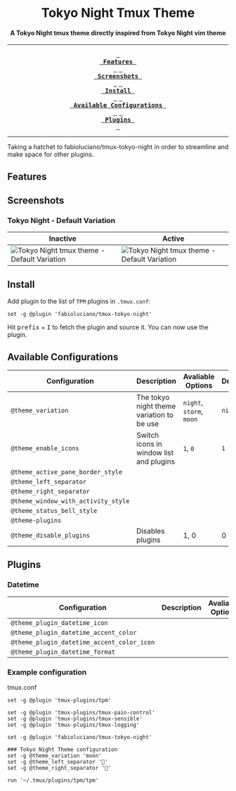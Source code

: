<div align="center">
  <h1>Tokyo Night Tmux Theme</h1>
  
  <h4>A Tokyo Night tmux theme directly inspired from Tokyo Night vim theme</h4>
    
  ---
    
  **[<kbd> <br> Features <br> </kbd>][features]**
  **[<kbd> <br> Screenshots <br> </kbd>][screenshots]**
  **[<kbd> <br> Install <br> </kbd>][install]**
  **[<kbd> <br> Available Configurations <br> </kbd>][available-configurations]**
  **[<kbd> <br> Plugins <br> </kbd>][plugins]**
  
  ---
    
</div>

Taking a hatchet to fabioluciano/tmux-tokyo-night in order to streamline and make space for other plugins.  


## Features

## Screenshots

### Tokyo Night - Default Variation

| Inactive  | Active   |
|-------------- | -------------- |
|![Tokyo Night tmux theme - Default Variation](./assets/tokyo-night.png "Tokyo Night tmux theme - Default Variation")| ![Tokyo Night tmux theme - Default Variation](./assets/tokyo-night-active.png "Tokyo Night tmux theme - Default Variation")|

## Install

Add plugin to the list of `TPM` plugins in `.tmux.conf`:

```
set -g @plugin 'fabioluciano/tmux-tokyo-night'
```

Hit <kbd>prefix</kbd> + <kbd>I</kbd> to fetch the plugin and source it. You can now use the plugin.

## Available Configurations

| Configuration | Description | Avaliable Options | Default |
|---------------- | --------------- | --------------- | --------------- |
| `@theme_variation`| The tokyo night theme variation to be use | `night`, `storm`, `moon` | `night` |
| `@theme_enable_icons`| Switch icons in window list and plugins | `1`, `0` | `1` |
| `@theme_active_pane_border_style`| | | |
| `@theme_left_separator`| | | |
| `@theme_right_separator` | | | |
| `@theme_window_with_activity_style` | | | |
| `@theme_status_bell_style` | | | |
| `@theme-plugins` | | | |
| `@theme_disable_plugins` | Disables plugins | 1, 0 | 0 |

## Plugins

### Datetime

| Configuration | Description | Avaliable Options | Default |
|---------------- | --------------- | --------------- | --------------- |
| `@theme_plugin_datetime_icon`| | | |
| `@theme_plugin_datetime_accent_color`| | | |
| `@theme_plugin_datetime_accent_color_icon`| | | |
| `@theme_plugin_datetime_format`| | | |

### Example configuration

tmux.conf

```
set -g @plugin 'tmux-plugins/tpm'

set -g @plugin 'tmux-plugins/tmux-pain-control'
set -g @plugin 'tmux-plugins/tmux-sensible'
set -g @plugin 'tmux-plugins/tmux-logging'

set -g @plugin 'fabioluciano/tmux-tokyo-night'

### Tokyo Night Theme configuration
set -g @theme_variation 'moon'
set -g @theme_left_separator ''
set -g @theme_right_separator ''

run '~/.tmux/plugins/tpm/tpm'
```

[features]:#features
[screenshots]:#screenshots
[install]:#install
[available-configurations]:#available-configurations
[plugins]:#plugins
